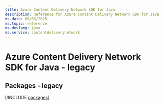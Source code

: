 ```yaml
---
title: Azure Content Delivery Network SDK for Java
description: Reference for Azure Content Delivery Network SDK for Java
ms.date: 09/08/2025
ms.topic: reference
ms.devlang: java
ms.service: contentdeliverynetwork
---
```

# Azure Content Delivery Network SDK for Java - legacy
## Packages - legacy
[!INCLUDE [packages](content-delivery-network-index.md)]